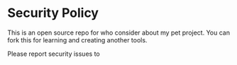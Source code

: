 # Security Policy
This is an open source repo for who consider about my pet project. You can fork this for learning and creating another tools.

Please report security issues to <email>
